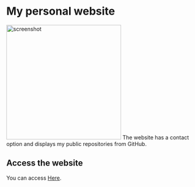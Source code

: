 # My personal website
<img src="https://avatars.githubusercontent.com/u/67817853?v=4" alt="screenshot" width="300"/>
The website has a contact option and displays my public repositories from GitHub.

## Access the website
You can access [Here](https://eidiinnn.github.io/Personal-website/).



